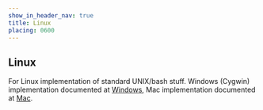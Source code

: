 ```yaml
---
show_in_header_nav: true
title: Linux
placing: 0600
---
```


## Linux

For Linux implementation of standard UNIX/bash stuff. Windows (Cygwin) implementation documented at [Windows](?windows), Mac implementation documented at [Mac](?mac).